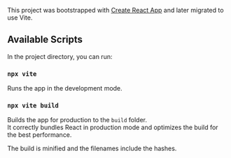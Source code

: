 This project was bootstrapped with [Create React App](https://github.com/facebook/create-react-app) and later migrated to use Vite.

## Available Scripts

In the project directory, you can run:

### `npx vite`

Runs the app in the development mode.

### `npx vite build`

Builds the app for production to the `build` folder.\
It correctly bundles React in production mode and optimizes the build for the best performance.

The build is minified and the filenames include the hashes.


